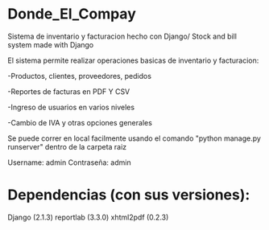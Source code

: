 # Donde_El_Compay
Sistema de inventario y facturacion hecho con Django/ Stock and bill system made with Django

El sistema permite realizar operaciones basicas de inventario y facturacion:

-Productos, clientes, proveedores, pedidos

-Reportes de facturas en PDF Y CSV

-Ingreso de usuarios en varios niveles

-Cambio de IVA y otras opciones generales

Se puede correr en local facilmente usando el comando "python manage.py runserver" dentro de la carpeta raiz

Username: admin
Contraseña: admin


# Dependencias (con sus versiones):

Django (2.1.3)
reportlab (3.3.0)
xhtml2pdf (0.2.3)
